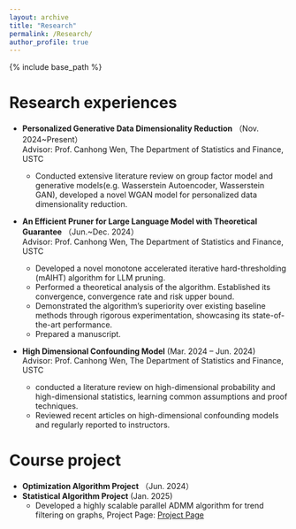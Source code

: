```yaml
---
layout: archive
title: "Research"
permalink: /Research/
author_profile: true
---
```


{% include base_path %}

Research experiences
======
* **Personalized Generative Data Dimensionality Reduction** （Nov. 2024~Present）   
  Advisor: Prof. Canhong Wen, The Department of Statistics and Finance, USTC   
  * Conducted extensive literature review on group factor model and generative models(e.g. Wasserstein Autoencoder, Wasserstein GAN), developed a novel WGAN model for personalized data dimensionality reduction.
 

* **An Efficient Pruner for Large Language Model with Theoretical Guarantee** （Jun.~Dec. 2024）    
  Advisor: Prof. Canhong Wen, The Department of Statistics and Finance, USTC   
  * Developed a novel monotone accelerated iterative hard-thresholding (mAIHT) algorithm for LLM pruning.
  * Performed a theoretical analysis of the algorithm. Established its convergence, convergence rate and risk upper bound.
  * Demonstrated the algorithm’s superiority over existing baseline methods through rigorous experimentation, showcasing its state-of-the-art performance.
  * Prepared a manuscript.

* **High Dimensional Confounding Model** (Mar. 2024 – Jun. 2024)    
  Advisor: Prof. Canhong Wen, The Department of Statistics and Finance, USTC 
  * conducted a literature review on high-dimensional probability and high-dimensional statistics, learning common assumptions and proof techniques.
  * Reviewed recent articles on high-dimensional confounding models and regularly reported to instructors.

  
Course project
======
* **Optimization Algorithm Project** （Jun. 2024）
* **Statistical Algorithm Project** (Jan. 2025)
  * Developed a highly scalable parallel ADMM algorithm for trend filtering on graphs, Project Page: [Project Page](https://github.com/byn1002/Trend-Filtering-on-Graphs)



 



